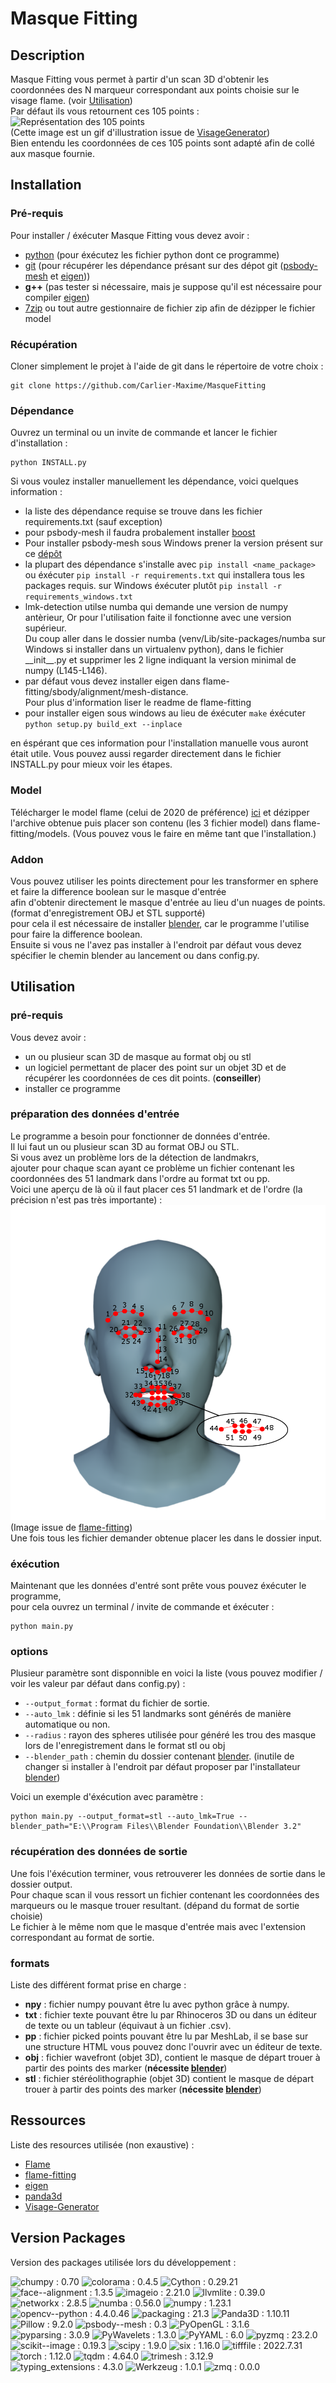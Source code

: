 # Masque Fitting

## Description

Masque Fitting vous permet à partir d'un scan 3D d'obtenir les coordonnées des N marqueur correspondant aux points choisie sur le visage flame. (voir [Utilisation](#utilisation)) <br>
Par défaut ils vous retournent ces 105 points : <br>
![Représentation des 105 points](doc/105points.gif) <br>
(Cette image est un gif d'illustration issue de [VisageGenerator](https://github.com/Carlier-Maxime/Visage-Generator)) <br>
Bien entendu les coordonnées de ces 105 points sont adapté afin de collé aux masque fournie.


## Installation

### Pré-requis

Pour installer / éxécuter Masque Fitting vous devez avoir :
- [python](https://www.python.org/) (pour éxécutez les fichier python dont ce programme)
- [git](https://git-scm.com/) (pour récupérer les dépendance présant sur des dépot git ([psbody-mesh](https://github.com/MPI-IS/mesh) et [eigen](https://gitlab.com/libeigen/eigen)))
- **g++** (pas tester si nécessaire, mais je suppose qu'il est nécessaire pour compiler [eigen](https://gitlab.com/libeigen/eigen))
- [7zip](https://www.7-zip.org/download.html) ou tout autre gestionnaire de fichier zip afin de dézipper le fichier model

### Récupération

Cloner simplement le projet à l'aide de git dans le répertoire de votre choix :
```
git clone https://github.com/Carlier-Maxime/MasqueFitting
```

### Dépendance

Ouvrez un terminal ou un invite de commande et lancer le fichier d'installation :
```
python INSTALL.py
```

Si vous voulez installer manuellement les dépendance, voici quelques information : <br>

- la liste des dépendance requise se trouve dans les fichier requirements.txt (sauf exception)
- pour psbody-mesh il faudra probalement installer [boost](https://www.boost.org/)
- Pour installer psbody-mesh sous Windows prener la version présent sur ce [dépôt](https://github.com/johnbanq/mesh/tree/fix/MSVC_compilation)
- la plupart des dépendance s'installe avec ```pip install <name_package>``` ou éxécuter ```pip install -r requirements.txt``` qui installera tous les packages requis. sur Windows éxécuter plutôt ```pip install -r requirements_windows.txt```
- lmk-detection utilse numba qui demande une version de numpy antèrieur, Or pour l'utilisation faite il fonctionne avec une version supérieur. <br>
Du coup aller dans le dossier numba (venv/Lib/site-packages/numba sur Windows si installer dans un virtualenv python), dans le fichier \_\_init\_\_.py et supprimer les 2 ligne indiquant la version minimal de numpy (L145-L146).
- par défaut vous devez installer eigen dans flame-fitting/sbody/alignment/mesh-distance. <br>
Pour plus d'information liser le readme de flame-fitting
- pour installer eigen sous windows au lieu de éxécuter ```make``` éxécuter ```python setup.py build_ext --inplace```

en éspérant que ces information pour l'installation manuelle vous auront était utile.
Vous pouvez aussi regarder directement dans le fichier INSTALL.py pour mieux voir les étapes.

### Model

Télécharger le model flame (celui de 2020 de préférence) [ici](https://flame.is.tue.mpg.de/)
et dézipper l'archive obtenue puis placer son contenu (les 3 fichier model) dans flame-fitting/models.
(Vous pouvez vous le faire en même tant que l'installation.)

### Addon

Vous pouvez utiliser les points directement pour les transformer en sphere et faire la difference boolean sur le masque d'entrée <br>
afin d'obtenir directement le masque d'entrée au lieu d'un nuages de points. (format d'enregistrement OBJ et STL supporté) <br>
pour cela il est nécessaire de installer [blender](https://www.blender.org/), car le programme l'utilise pour faire la difference boolean. <br>
Ensuite si vous ne l'avez pas installer à l'endroit par défaut vous devez spécifier le chemin blender au lancement ou dans config.py. <br>

## Utilisation

### pré-requis

Vous devez avoir :
- un ou plusieur scan 3D de masque au format obj ou stl
- un logiciel permettant de placer des point sur un objet 3D et de récupérer les coordonnées de ces dit points. (**conseiller**)
- installer ce programme

### préparation des données d'entrée

Le programme a besoin pour fonctionner de données d'entrée. <br>
Il lui faut un ou plusieur scan 3D au format OBJ ou STL. <br>
Si vous avez un problème lors de la détection de landmakrs, <br>
ajouter pour chaque scan ayant ce problème un fichier contenant les coordonnées des 51 landmark dans l'ordre au format txt ou pp. <br>
Voici une aperçu de là où il faut placer ces 51 landmark et de l'ordre (la précision n'est pas très importante) : <br>
![Image montrant les position des 51 landmark](flameFitting/data/landmarks_51_annotated.png) <br>
(Image issue de [flame-fitting](https://github.com/Rubikplayer/flame-fitting)) <br>
Une fois tous les fichier demander obtenue placer les dans le dossier input.

### éxécution

Maintenant que les données d'entré sont prête vous pouvez éxécuter le programme, <br>
pour cela ouvrez un terminal / invite de commande et éxécuter :
```
python main.py
```

### options

Plusieur paramètre sont disponnible en voici la liste (vous pouvez modifier / voir les valeur par défaut dans config.py) :
- ```--output_format``` : format du fichier de sortie.
- ```--auto_lmk``` : définie si les 51 landmarks sont générés de manière automatique ou non.
- ```--radius``` : rayon des spheres utilisée pour généré les trou des masque lors de l'enregistrement dans le format stl ou obj
- ```--blender_path``` : chemin du dossier contenant [blender](https://www.blender.org/). (inutile de changer si installer à l'endroit par défaut proposer par l'installateur [blender](https://www.blender.org/))

Voici un exemple d'éxécution avec paramètre :
```
python main.py --output_format=stl --auto_lmk=True --blender_path="E:\\Program Files\\Blender Foundation\\Blender 3.2"
```

### récupération des données de sortie

Une fois l'éxécution terminer, vous retrouverer les données de sortie dans le dossier output. <br>
Pour chaque scan il vous ressort un fichier contenant les coordonnées des marqueurs ou le masque trouer resultant. (dépand du format de sortie choisie) <br>
Le fichier à le même nom que le masque d'entrée mais avec l'extension correspondant au format de sortie.

### formats

Liste des différent format prise en charge :
- **npy** : fichier numpy pouvant être lu avec python grâce à numpy.
- **txt** : fichier texte pouvant être lu par Rhinoceros 3D ou dans un éditeur de texte ou un tableur (équivaut à un fichier .csv).
- **pp** : fichier picked points pouvant être lu par MeshLab, il se base sur une structure HTML vous pouvez donc l'ouvrir avec un éditeur de texte.
- **obj** : fichier wavefront (objet 3D),  contient le masque de départ trouer à partir des points des marker (**nécessite [blender](https://www.blender.org/)**)
- **stl** : fichier stéréolithographie (objet 3D) contient le masque de départ trouer à partir des points des marker (**nécessite [blender](https://www.blender.org/)**)
  
## Ressources

Liste des resources utilisée (non exaustive) :
- [Flame](https://flame.is.tue.mpg.de/)
- [flame-fitting](https://github.com/Rubikplayer/flame-fitting)
- [eigen](https://gitlab.com/libeigen/eigen)
- [panda3d](https://www.panda3d.org/)
- [Visage-Generator](https://github.com/Carlier-Maxime/Visage-Generator)

## Version Packages

Version des packages utilisée lors du développement :

![chumpy : 0.70](https://img.shields.io/badge/chumpy-0.70-red)
![colorama : 0.4.5](https://img.shields.io/badge/colorama-0.4.5-brown)
![Cython : 0.29.21](https://img.shields.io/badge/Cython-0.29.21-orange)
![face--alignment : 1.3.5](https://img.shields.io/badge/face--alignment-1.3.5-bisque)
![imageio : 2.21.0](https://img.shields.io/badge/imageio-2.21.0-yellow)
![llvmlite : 0.39.0](https://img.shields.io/badge/llvmlite-0.39.0-gold)
![networkx : 2.8.5](https://img.shields.io/badge/networkx-2.8.5-green)
![numba : 0.56.0](https://img.shields.io/badge/numba-0.56.0-olivedrab)
![numpy : 1.23.1](https://img.shields.io/badge/numpy-1.23.1-limegreen)
![opencv--python : 4.4.0.46](https://img.shields.io/badge/opencv--python-4.4.0.46-aquamarine)
![packaging : 21.3](https://img.shields.io/badge/packaging-21.3-steelblue)
![Panda3D : 1.10.11](https://img.shields.io/badge/Panda3D-1.10.11-teal)
![Pillow : 9.2.0](https://img.shields.io/badge/Pillow-9.2.0-skyblue)
![psbody--mesh : 0.3](https://img.shields.io/badge/psbody--mesh-0.3-blue)
![PyOpenGL : 3.1.6](https://img.shields.io/badge/PyOpenGL-3.1.6-blueviolet)
![pyparsing : 3.0.9](https://img.shields.io/badge/pyparsing-3.0.9-red)
![PyWavelets : 1.3.0](https://img.shields.io/badge/PyWavelets-1.3.0-brown)
![PyYAML : 6.0](https://img.shields.io/badge/PyYAML-6.0-orange)
![pyzmq : 23.2.0](https://img.shields.io/badge/pyzmq-23.2.0-bisque)
![scikit--image : 0.19.3](https://img.shields.io/badge/scikit--image-0.19.3-yellow)
![scipy : 1.9.0](https://img.shields.io/badge/scipy-1.9.0-gold)
![six : 1.16.0](https://img.shields.io/badge/six-1.16.0-green)
![tifffile : 2022.7.31](https://img.shields.io/badge/tifffile-2022.7.31-olivedrab)
![torch : 1.12.0](https://img.shields.io/badge/torch-1.12.0-limegreen)
![tqdm : 4.64.0](https://img.shields.io/badge/tqdm-4.64.0-aquamarine)
![trimesh : 3.12.9](https://img.shields.io/badge/trimesh-3.12.9-steelblue)
![typing_extensions : 4.3.0](https://img.shields.io/badge/typing_extensions-4.3.0-teal)
![Werkzeug : 1.0.1](https://img.shields.io/badge/Werkzeug-1.0.1-skyblue)
![zmq : 0.0.0](https://img.shields.io/badge/zmq-0.0.0-blue)
